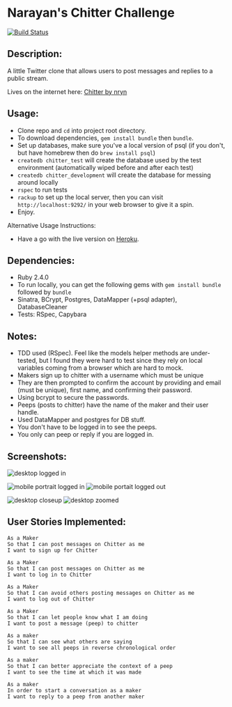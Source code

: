 Narayan's Chitter Challenge
=================
[![Build Status](https://travis-ci.org/nryn/chitter-challenge.svg?branch=master)](https://travis-ci.org/nryn/chitter-challenge)

Description:
-------

A little Twitter clone that allows users to post messages and replies to a public stream.

Lives on the internet here: [Chitter by nryn](https://immense-citadel-54407.herokuapp.com)

Usage:
------

* Clone repo and `cd` into project root directory.
* To download dependencies, `gem install bundle` then `bundle`.
* Set up databases, make sure you've a local version of psql (if you don't, but have homebrew then do `brew install psql`)
* `createdb chitter_test` will create the database used by the test environment (automatically wiped before and after each test)
* `createdb chitter_development` will create the database for messing around locally
* `rspec` to run tests
* `rackup` to set up the local server, then you can visit `http://localhost:9292/` in your web browser to give it a spin.
* Enjoy.

Alternative Usage Instructions:

* Have a go with the live version on [Heroku](https://immense-citadel-54407.herokuapp.com).


Dependencies:
------

* Ruby 2.4.0
* To run locally, you can get the following gems with `gem install bundle` followed by `bundle`
* Sinatra, BCrypt, Postgres, DataMapper (+psql adapter), DatabaseCleaner
* Tests: RSpec, Capybara

Notes:
------

* TDD used (RSpec). Feel like the models helper methods are under-tested, but I found they were hard to test since they rely on local variables coming from a browser which are hard to mock.
* Makers sign up to chitter with a username which must be unique
* They are then prompted to confirm the account by providing and email (must be unique), first name, and confirming their password.
* Using bcrypt to secure the passwords.
* Peeps (posts to chitter) have the name of the maker and their user handle.
* Used DataMapper and postgres for DB stuff.
* You don't have to be logged in to see the peeps.
* You only can peep or reply if you are logged in.

Screenshots:
-------
![desktop logged in](http://img1.imagilive.com/0317/Screen_Shot_2017-03-12_at_144435.png)

![mobile portrait logged in](http://img1.imagilive.com/0317/Screen_Shot_2017-03-12_at_143741.png) ![mobile portait logged out](http://img1.imagilive.com/0317/Screen_Shot_2017-03-12_at_144058.png)

![desktop closeup](http://img1.imagilive.com/0317/Screen_Shot_2017-03-12_at_144257.png) ![desktop zoomed](http://img1.imagilive.com/0317/Screen_Shot_2017-03-12_at_143839.png)

User Stories Implemented:
-------

```
As a Maker
So that I can post messages on Chitter as me
I want to sign up for Chitter

As a Maker
So that I can post messages on Chitter as me
I want to log in to Chitter

As a Maker
So that I can avoid others posting messages on Chitter as me
I want to log out of Chitter

As a Maker
So that I can let people know what I am doing  
I want to post a message (peep) to chitter

As a maker
So that I can see what others are saying  
I want to see all peeps in reverse chronological order

As a maker
So that I can better appreciate the context of a peep
I want to see the time at which it was made

As a maker
In order to start a conversation as a maker
I want to reply to a peep from another maker
```
